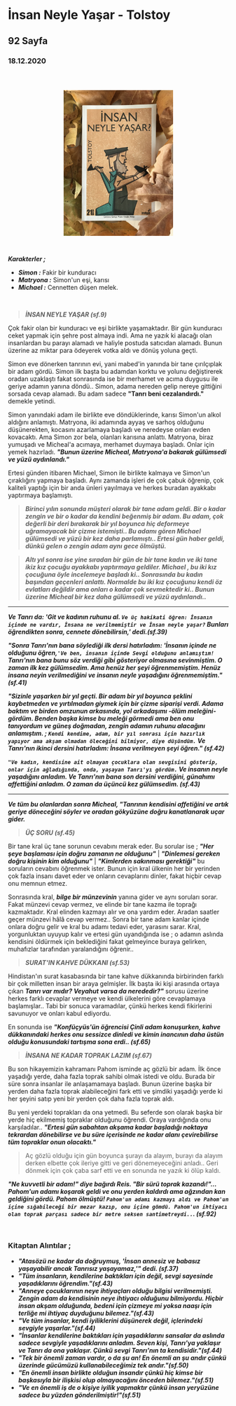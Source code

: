 
  
# İnsan Neyle Yaşar - Tolstoy
## 92 Sayfa
### 18.12.2020
  
<br>

  <p align="center" style="padding: 10px">
    <img alt="İnsan-Neyle-Yaşar" src="../images/28_insan_neyle_yasar.JPG" width="250">
    <br>
    



<br>

***Karakterler ;*** 
- ***Simon :*** Fakir bir kunduracı
- ***Matryona :*** Simon'un eşi, karısı
- ***Michael :*** Cennetten düşen melek.


<br>

> ***İNSAN NEYLE YAŞAR (sf.9)***

Çok fakir olan bir kunduracı ve eşi birlikte yaşamaktadır. Bir gün kunduracı ceket yapmak için şehre post almaya indi. Ama ne yazık ki alacağı olan insanlardan bu parayı alamadı ve haliyle postuda satıcıdan alamadı. Bunun üzerine az miktar para ödeyerek votka aldı ve dönüş yoluna geçti.

Simon eve dönerken tanrının evi, yani mabed'in yanında bir tane çırılçıplak bir adam gördü. Simon ilk başta bu adamdan korktu ve yolunu değiştirerek oradan uzaklaştı fakat sonrasında ise bir merhamet ve acıma duygusu ile geriye adamın yanına döndü.. Simon, adama nereden gelip nereye gittiğini sorsada cevap alamadı. Bu adam sadece **"Tanrı beni cezalandırdı."** demekle yetindi.

Simon yanındaki adam ile birlikte eve döndüklerinde, karısı Simon'un alkol aldığını anlamıştı. Matryona, iki adamında ayyaş ve sarhoş olduğunu düşünerekten, kocasını azarlamaya başladı ve neredeyse onları evden kovacaktı. Ama Simon zor bela, olanları karısına anlattı. Matryona, biraz yumuşadı ve Micheal'a acımaya, merhamet duymaya başladı. Onlar için yemek hazırladı. ***"Bunun üzerine Micheal, Matryona'a bakarak gülümsedi ve yüzü aydınlandı."***

Ertesi günden itibaren Michael, Simon ile birlikte kalmaya ve Simon'un çıraklığını yapmaya başladı. Aynı zamanda işleri de çok çabuk öğrenip, çok kaliteli yaptığı için bir anda ünleri yayılmaya ve herkes buradan ayakkabı yaptırmaya başlamıştı.

> ***Birinci yılın sonunda müşteri olarak bir tane adam geldi. Bir o kadar zengin ve bir o kadar da kendini beğenmiş bir adam. Bu adam, çok değerli bir deri bırakarak bir yıl boyunca hiç deformeye uğramayacak bir çizme istemişti.. Bu adamı gören Michael gülümsedi ve yüzü bir kez daha parlamıştı.. Ertesi gün haber geldi, dünkü gelen o zengin adam aynı gece ölmüştü.***

> ***Altı yıl sonra ise yine sıradan bir gün de bir tane kadın ve iki tane ikiz kız çocuğu ayakkabı yaptırmaya geldiler. Michael , bu iki kız çocuğuna öyle incelemeye başladı ki.. Sonrasında bu kadın başından geçenleri anlattı. Normalde bu iki kız çocuğunu kendi öz evlatları değildir ama onları o kadar çok sevmektedir ki.. Bunun üzerine Micheal bir kez daha gülümsedi ve yüzü aydınlandı..***

___

***Ve Tanrı da: 'Git ve kadının ruhunu al. `Ve üç hakikati öğren: İnsanın içinde ne vardır, İnsana ne verilmemiştir ve İnsan neyle yaşar?` Bunları öğrendikten sonra, cennete dönebilirsin,' dedi.(sf.39)***

***"Sonra Tanrı'nın bana söylediği ilk dersi hatırladım: 'İnsanın içinde ne olduğunu öğren,`'Ve ben, insanın içinde Sevgi olduğunu anlamıştım!` Tanrı'nın bana bunu söz verdiği gibi gösteriyor olmasına sevinmiştim. O zaman ilk kez gülümsedim. Ama henüz her şeyi öğrenmemiştim. Henüz insana neyin verilmediğini ve insanın neyle yaşadığını öğrenmemiştim."(sf.41)***

***"Sizinle yaşarken bir yıl geçti. Bir adam bir yıl boyunca şeklini kaybetmeden ve yırtılmadan giymek için bir çizme siparişi verdi. Adama baktım ve birden omzunun arkasında, yol arkadaşımı -ölüm meleğini- gördüm. Benden başka kimse bu meleği görmedi ama ben onu tanıyordum ve güneş doğmadan, zengin adamın ruhunu alacağını anlamıştım. ;  `Kendi kendime, adam, bir yıl sonrası için hazırlık yapıyor ama akşam olmadan öleceğini bilmiyor, diye düşündüm.` Ve Tanrı'nın ikinci dersini hatırladım: İnsana verilmeyen şeyi öğren." (sf.42)***

***`"Ve kadın, kendisine ait olmayan çocuklara olan sevgisini gösterip, onlar için ağladığında, onda, yaşayan Tanrı'yı gördüm.` Ve insanın neyle yaşadığını anladım. Ve Tanrı'nın bana son dersini verdiğini, günahımı affettiğini anladım. O zaman da üçüncü kez gülümsedim. (sf.43)***


___

***Ve tüm bu olanlardan sonra Micheal, "Tanrının kendisini affetiğini ve artık geriye döneceğini söyler ve oradan gökyüzüne doğru kanatlanarak uçar gider.***

> ***ÜÇ SORU (sf.45)***

Bir tane kral üç tane sorunun cevabını merak eder. Bu sorular ise ; ***"Her şeye başlaması için doğru zamanın ne olduğunu"*** | ***"Dinlemesi gereken doğru kişinin kim olduğunu"*** | ***"Kimlerden sakınması gerektiği"*** bu soruların cevabını öğrenmek ister. Bunun için kral ülkenin her bir yerinden çok fazla insanı davet eder ve onların cevaplarını dinler, fakat hiçbir cevap onu memnun etmez.

Sonrasında kral, ***bilge bir münzevinin*** yanına gider ve aynı soruları sorar. Fakat münzevi cevap vermez, ve elinde bir tane kazma ile toprağı kazmaktadır. Kral elinden kazmayı alır ve ona yardım eder. Aradan saatler geçer münzevi hâlâ cevap vermez.. Sonra bir tane adam kanlar içinde onlara doğru gelir ve kral bu adamı tedavi eder, yarasını sarar. Kral, yorgunluktan  uyuyup kalır ve ertesi gün uyandığında ise ; o adamın aslında kendisini öldürmek için beklediğini fakat gelmeyince buraya gelirken, muhafızlar tarafından yaralandığını öğrenir..

> ***SURAT'IN KAHVE DÜKKANI (sf.53)***

Hindistan'ın surat kasabasında bir tane kahve dükkanında birbirinden farklı bir çok milletten insan bir araya gelmişler. İlk başta iki kişi arasında ortaya çıkan ***Tanrı var mıdır? Veyahut varsa da nerededir?"*** sorusu üzerine herkes farklı cevaplar vermeye ve kendi ülkelerini göre cevaplamaya başlamışlar.. Tabi bir sonuca varamadılar, çünkü herkes kendi fikirlerini savunuyor ve onları kabul ediyordu.

En sonunda ise ***"Konfüçyüs'ün öğrencisi Çinli adam konuşurken, kahve dükkanındaki herkes onu sessizce dinledi ve kimin inancının daha üstün olduğu konusundaki tartışma sona erdi.. (sf.65)***

> ***İNSANA NE KADAR TOPRAK LAZIM (sf.67)***

Bu son hikayemizin kahramanı Pahom isminde aç gözlü bir adam. İlk önce yaşadığı yerde, daha fazla toprak sahibi olmak istedi ve oldu. Burada bir süre sonra insanlar ile anlaşamamaya başladı. Bunun üzerine başka bir yerden daha fazla toprak alabileceğini fark etti ve şimdiki yaşadığı yerde ki her şeyini satıp yeni bir yerden çok daha fazla toprak aldı.

Bu yeni yerdeki toprakları da ona yetmedi. Bu seferde son olarak başka bir yerde hiç ekilmemiş topraklar olduğunu öğrendi. Oraya vardığında onu karşıladılar.. ***"Ertesi gün sabahtan akşama kadar başladığı noktaya tekrardan dönebilirse ve bu süre içerisinde ne kadar alanı çevirebilirse tüm topraklar onun olacaktı."***

> Aç gözlü olduğu için gün boyunca şurayı da alayım, burayı da alayım derken elbette çok ileriye gitti ve geri dönemeyeceğini anladı.. Geri dönmek için çok çaba sarf etti ve en sonunda ne yazık ki ölüp kaldı.

***"Ne kuvvetli bir adam!" diye bağırdı Reis. "Bir sürü toprak kazandı!"... Pahom'un adamı koşarak geldi ve onu yerden kaldırdı ama ağzından kan geldiğini gördü. Pahom ölmüştü! `Pahom'un adamı kazmayı aldı ve Pahom'un içine sığabileceği bir mezar kazıp, onu içine gömdü. Pahom'un ihtiyacı olan toprak parçası sadece bir metre seksen santimetreydi..`. (sf.92)***


<br>

### Kitaptan Alıntılar ;

- ***"Atasözü ne kadar da doğruymuş, 'İnsan annesiz ve babasız yaşayabilir ancak Tanrısız yaşayamaz,'" dedi. (sf.37)***
- ***"Tüm insanların, kendilerine baktıkları için değil, sevgi sayesinde yaşadıklarını öğrendim."(sf.43)***
- ***"Anneye çocuklarının neye ihtiyaçları olduğu bilgisi verilmemişti. Zengin adam da kendisinin neye ihtiyacı olduğunu bilmiyordu. Hiçbir insan akşam olduğunda, bedeni için çizmeye mi yoksa naaşı için terliğe mi ihtiyaç duyduğunu bilemez."(sf.43)***
- ***"Ve tüm insanlar, kendi iyiliklerini düşünerek değil, içlerindeki sevgiyle yaşarlar."(sf.44)***
- ***"İnsanlar kendilerine baktıkları için yaşadıklarını sansalar da aslında sadece sevgiyle yaşadıklarını anladım. Seven kişi, Tanrı'ya yaklaşır ve Tanrı da ona yaklaşır. Çünkü sevgi Tanrı'nın ta kendisidir."(sf.44)***
- ***"Tek bir önemli zaman vardır, o da şu an! En önemli an şu andır çünkü üzerinde gücümüzü kullanabileceğimiz tek andır."(sf.50)***
- ***"En önemli insan birlikte olduğun insandır çünkü hiç kimse bir başkasıyla bir ilişkisi olup olmayacağını önceden bilemez."(sf.51)***
- ***"Ve en önemli iş de o kişiye iyilik yapmaktır çünkü insan yeryüzüne sadece bu yüzden gönderilmiştir!"(sf.51)***

